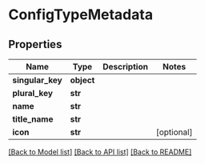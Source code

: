 # ConfigTypeMetadata


## Properties
Name | Type | Description | Notes
------------ | ------------- | ------------- | -------------
**singular_key** | **object** |  | 
**plural_key** | **str** |  | 
**name** | **str** |  | 
**title_name** | **str** |  | 
**icon** | **str** |  | [optional] 

[[Back to Model list]](../README.md#documentation-for-models) [[Back to API list]](../README.md#documentation-for-api-endpoints) [[Back to README]](../README.md)


